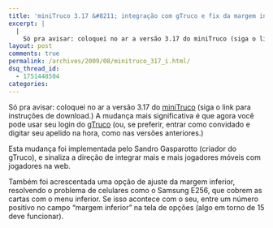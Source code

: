 ```yaml
---
title: 'miniTruco 3.17 &#8211; integração com gTruco e fix da margem inferior'
excerpt: |
  |
    Só pra avisar: coloquei no ar a versão 3.17 do miniTruco (siga o link para instruções de download.) A mudança mais significativa é que agora você pode usar seu login do gTruco (ou, se preferir, entrar como convidado e digitar...
layout: post
comments: true
permalink: /archives/2009/08/minitruco_317_i.html/
dsq_thread_id:
  - 1751448504
categories:
---
```

Só pra avisar: coloquei no ar a versão 3.17 do [miniTruco][1] (siga o link para instruções de download.) A mudança mais significativa é que agora você pode usar seu login do [gTruco][2] (ou, se preferir, entrar como convidado e digitar seu apelido na hora, como nas versões anteriores.)

Esta mudança foi implementada pelo Sandro Gasparotto (criador do gTruco), e sinaliza a direção de integrar mais e mais jogadores móveis com jogadores na web.

Também foi acrescentada uma opção de ajuste da margem inferior, resolvendo o problema de celulares como o Samsung E256, que cobrem as cartas com o menu inferior. Se isso acontece com o seu, entre um número positivo no campo &#8220;margem inferior&#8221; na tela de opções (algo em torno de 15 deve funcionar).

 [1]: //chester.me/minitruco
 [2]: http://gtruco.com.br
